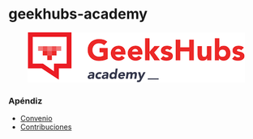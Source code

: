# geekhubs-academy


<p align="center">
    <img src="https://github.com/GeeksHubsAcademy/2020-geekshubs-media/blob/master/image/logo.png">	
</p>

### Apéndiz
* [Convenio](https://github.com/GeeksHubsAcademy/2020-geekshubs-convenio)
* [Contribuciones]()

